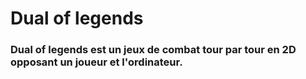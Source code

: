 <h1><strong>Dual of legends</strong></h1>

<h3><strong>Dual of legends</strong> est un jeux de combat tour par tour en 2D opposant un joueur et l'ordinateur.</h3>

